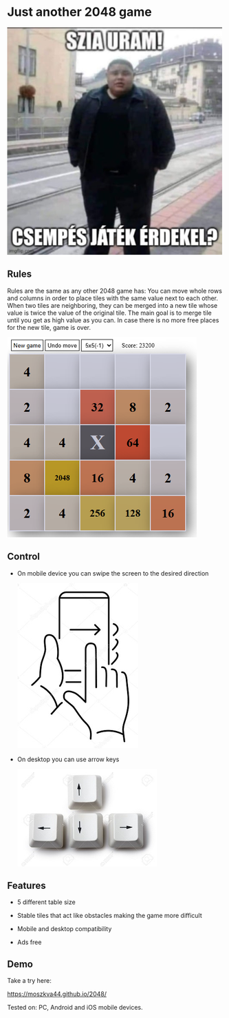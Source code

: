# Just another 2048 game



![](img/tile_meme.jpg)

## Rules

Rules are the same as any other 2048 game has: You can move whole rows and columns in order to place tiles with the same value next to each other. When two tiles are neighboring, they can be merged into a new tile whose value is twice the value of the original tile. The main goal is to merge tile until you get as high value as you can. In case there is no more free places for the new tile, game is over.

![](img/gameplay.png)

## Control

* On mobile device you can swipe the screen to the desired direction

  ![](img/mobile.jpg)

* On desktop you can use arrow keys

  ![](img/keyboards.jpg)



## Features

- 5 different table size

- Stable tiles that act like obstacles making the game more difficult

- Mobile and desktop compatibility

- Ads free

  

## Demo

Take a try here: 

https://moszkva44.github.io/2048/



Tested on: PC, Android and iOS mobile devices. 

